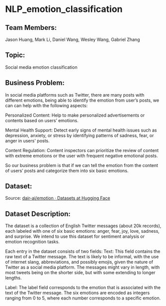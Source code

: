 # NLP_emotion_classification


## Team Members: 

Jason Huang, Mark Li, Daniel Wang, Wesley Wang, Gabriel Zhang

## Topic:


Social media emotion classification

## Business Problem:

In social media platforms such as Twitter, there are many posts with different emotions, being able to identify the emotion from user’s posts, we can 
can help with the following aspects:

Personalized Content: Help to make personalized advertisements or contents based on users’ emotions.

Mental Health Support: Detect early signs of mental health issues such as depression, anxiety, or stress by identifying patterns of sadness, fear, or anger in users' posts.

Content Regulation: Content inspectors can prioritize the review of content with extreme emotions or the user with frequent negative emotional posts.

So our business problem is that if we can tell the emotion from the content of users’ posts and categorize them into six basic emotions.

## Dataset:

Source: [dair-ai/emotion · Datasets at Hugging Face](https://huggingface.co/datasets/dair-ai/emotion)

## Dataset Description:

The dataset is a collection of English Twitter messages (about 20k records), each labeled with one of six basic emotions: anger, fear, joy, love, sadness, and surprise. We intend to use this dataset for sentiment analysis or emotion recognition tasks.

Each entry in the dataset consists of two fields:
Text: This field contains the raw text of a Twitter message. The text is likely to be informal, with the use of internet slang, abbreviations, and possibly emojis, given the nature of Twitter as a social media platform. The messages might vary in length, with most tweets being on the shorter side, but with some extending to longer lengths.

Label: The label field corresponds to the emotion that is associated with the text of the Twitter message. The six emotions are encoded as integers ranging from 0 to 5, where each number corresponds to a specific emotion. 




